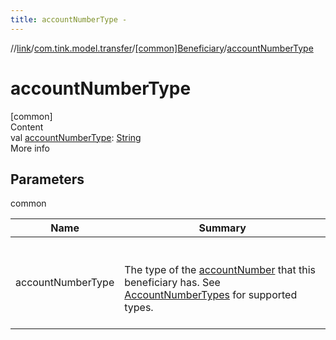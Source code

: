 ```yaml
---
title: accountNumberType -
---
```

//[link](../../index.md)/[com.tink.model.transfer](../index.md)/[[common]Beneficiary](index.md)/[accountNumberType](account-number-type.md)



# accountNumberType  
[common]  
Content  
val [accountNumberType](account-number-type.md): [String](https://kotlinlang.org/api/latest/jvm/stdlib/kotlin/-string/index.html)  
More info  


## Parameters  
  
common  
  
|  Name|  Summary| 
|---|---|
| <a name="com.tink.model.transfer/Beneficiary/accountNumberType/#/PointingToDeclaration/"></a>accountNumberType| <a name="com.tink.model.transfer/Beneficiary/accountNumberType/#/PointingToDeclaration/"></a><br><br>The type of the [accountNumber](account-number.md) that this beneficiary has. See [AccountNumberTypes](-account-number-types/index.md) for supported types.<br><br>
  
  



